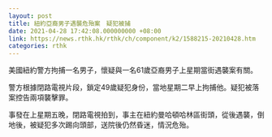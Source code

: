```yaml
---
layout: post
title: 紐約亞裔男子遇襲危殆案　疑犯被捕
date: 2021-04-28 17:42:08.000000000 +08:00
link: https://news.rthk.hk/rthk/ch/component/k2/1588215-20210428.htm
categories: rthk
---
```


美國紐約警方拘捕一名男子，懷疑與一名61歲亞裔男子上星期當街遇襲案有關。

警方根據閉路電視片段，鎖定49歲疑犯身份，當地星期二早上拘捕他。疑犯被落案控告兩項襲擊罪。

事發在上星期五晚，閉路電視拍到，事主在紐約曼哈頓哈林區街頭，從後遇襲，倒地後，被疑犯多次踢向頭部，送院後仍然昏迷，情況危殆。
